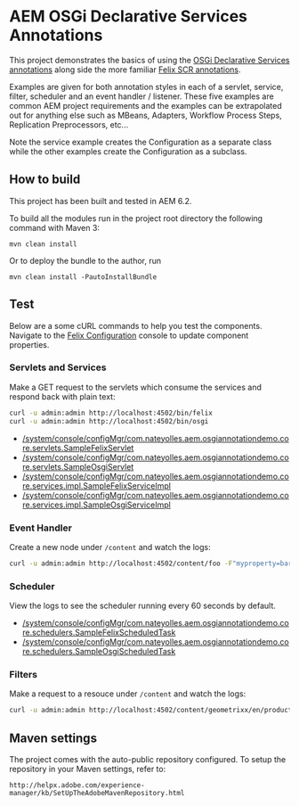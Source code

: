 # AEM OSGi Declarative Services Annotations

This project demonstrates the basics of using the [OSGi Declarative Services annotations](http://enroute.osgi.org/services/org.osgi.service.component.html) along side the more familiar [Felix SCR annotations](http://felix.apache.org/documentation/subprojects/apache-felix-maven-scr-plugin/scr-annotations.html).

Examples are given for both annotation styles in each of a servlet, service, filter, scheduler and an event handler / listener. These five examples are common AEM project requirements and the examples can be extrapolated out for anything else such as MBeans, Adapters, Workflow Process Steps, Replication Preprocessors, etc...

Note the service example creates the Configuration as a separate class while the other examples create the Configuration as a subclass.

## How to build

This project has been built and tested in AEM 6.2.

To build all the modules run in the project root directory the following command with Maven 3:

    mvn clean install

Or to deploy the bundle to the author, run

    mvn clean install -PautoInstallBundle

## Test

Below are a some cURL commands to help you test the components. Navigate to the [Felix Configuration](http://localhost:4502/system/console/configMgr) console to update component properties.

### Servlets and Services

Make a GET request to the servlets which consume the services and respond back with plain text:

```bash
curl -u admin:admin http://localhost:4502/bin/felix
curl -u admin:admin http://localhost:4502/bin/osgi
```

* [/system/console/configMgr/com.nateyolles.aem.osgiannotationdemo.core.servlets.SampleFelixServlet](http://localhost:4502/system/console/configMgr/com.nateyolles.aem.osgiannotationdemo.core.servlets.SampleFelixServlet)
* [/system/console/configMgr/com.nateyolles.aem.osgiannotationdemo.core.servlets.SampleOsgiServlet](http://localhost:4502/system/console/configMgr/com.nateyolles.aem.osgiannotationdemo.core.servlets.SampleOsgiServlet)
* [/system/console/configMgr/com.nateyolles.aem.osgiannotationdemo.core.services.impl.SampleFelixServiceImpl](http://localhost:4502/system/console/configMgr/com.nateyolles.aem.osgiannotationdemo.core.services.impl.SampleFelixServiceImpl)
* [/system/console/configMgr/com.nateyolles.aem.osgiannotationdemo.core.services.impl.SampleOsgiServiceImpl](http://localhost:4502/system/console/configMgr/com.nateyolles.aem.osgiannotationdemo.core.services.impl.SampleFelixServiceImpl)

### Event Handler

Create a new node under `/content` and watch the logs:

```bash
curl -u admin:admin http://localhost:4502/content/foo -F"myproperty=bar"
```

### Scheduler

View the logs to see the scheduler running every 60 seconds by default.

* [/system/console/configMgr/com.nateyolles.aem.osgiannotationdemo.core.schedulers.SampleFelixScheduledTask](http://localhost:4502/system/console/configMgr/com.nateyolles.aem.osgiannotationdemo.core.schedulers.SampleFelixScheduledTask)
* [/system/console/configMgr/com.nateyolles.aem.osgiannotationdemo.core.schedulers.SampleOsgiScheduledTask](http://localhost:4502/system/console/configMgr/com.nateyolles.aem.osgiannotationdemo.core.schedulers.SampleOsgiScheduledTask)

### Filters

Make a request to a resouce under `/content` and watch the logs:

```bash
curl -u admin:admin http://localhost:4502/content/geometrixx/en/products/triangle.html
```

## Maven settings

The project comes with the auto-public repository configured. To setup the repository in your Maven settings, refer to:

    http://helpx.adobe.com/experience-manager/kb/SetUpTheAdobeMavenRepository.html
